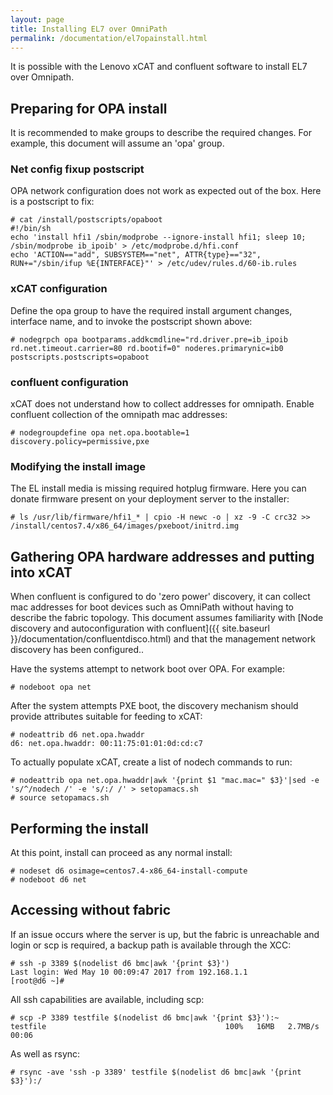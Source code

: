```yaml
---
layout: page
title: Installing EL7 over OmniPath
permalink: /documentation/el7opainstall.html
---
```


It is possible with the Lenovo xCAT and confluent software to install
EL7 over Omnipath.

## Preparing for OPA install

It is recommended to make groups to describe the required changes.  For example, this
document will assume an 'opa' group.

### Net config fixup postscript

OPA network configuration does not work as expected out of the box.  Here is a postscript to fix:

    # cat /install/postscripts/opaboot 
    #!/bin/sh
    echo 'install hfi1 /sbin/modprobe --ignore-install hfi1; sleep 10; /sbin/modprobe ib_ipoib' > /etc/modprobe.d/hfi.conf
    echo 'ACTION=="add", SUBSYSTEM=="net", ATTR{type}=="32", RUN+="/sbin/ifup %E{INTERFACE}"' > /etc/udev/rules.d/60-ib.rules

### xCAT configuration

Define the opa group to have the required install argument changes, interface name, and to invoke
the postscript shown above:

    # nodegrpch opa bootparams.addkcmdline="rd.driver.pre=ib_ipoib rd.net.timeout.carrier=80 rd.bootif=0" noderes.primarynic=ib0 postscripts.postscripts=opaboot

### confluent configuration

xCAT does not understand how to collect addresses for omnipath.  Enable confluent collection of the
omnipath mac addresses:

    # nodegroupdefine opa net.opa.bootable=1 discovery.policy=permissive,pxe

### Modifying the install image

The EL install media is missing required hotplug firmware.  Here you can donate firmware present on your deployment server to the installer:  

    # ls /usr/lib/firmware/hfi1_* | cpio -H newc -o | xz -9 -C crc32 >> /install/centos7.4/x86_64/images/pxeboot/initrd.img

## Gathering OPA hardware addresses and putting into xCAT

When confluent is configured to do 'zero power' discovery, it can collect mac addresses for boot devices
such as OmniPath without having to describe the fabric topology.  This document assumes familiarity with [Node discovery and autoconfiguration with confluent]({{ site.baseurl }}/documentation/confluentdisco.html) and that the management network discovery has been configured..

Have the systems attempt to network boot over OPA.  For example:

    # nodeboot opa net

After the system attempts PXE boot, the discovery mechanism should provide attributes suitable for feeding to xCAT:

    # nodeattrib d6 net.opa.hwaddr
    d6: net.opa.hwaddr: 00:11:75:01:01:0d:cd:c7

To actually populate xCAT, create a list of nodech commands to run:

    # nodeattrib opa net.opa.hwaddr|awk '{print $1 "mac.mac=" $3}'|sed -e 's/^/nodech /' -e 's/:/ /' > setopamacs.sh
    # source setopamacs.sh

## Performing the install

At this point, install can proceed as any normal install:

    # nodeset d6 osimage=centos7.4-x86_64-install-compute
    # nodeboot d6 net

## Accessing without fabric

If an issue occurs where the server is up, but the fabric is unreachable and login or scp is required,
a backup path is available through the XCC:

    # ssh -p 3389 $(nodelist d6 bmc|awk '{print $3}')
    Last login: Wed May 10 00:09:47 2017 from 192.168.1.1
    [root@d6 ~]# 

All ssh capabilities are available, including scp:

    # scp -P 3389 testfile $(nodelist d6 bmc|awk '{print $3}'):~
    testfile                                        100%   16MB   2.7MB/s   00:06    

As well as rsync:

    # rsync -ave 'ssh -p 3389' testfile $(nodelist d6 bmc|awk '{print $3}'):/


